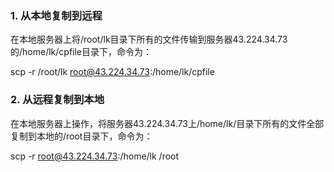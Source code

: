 ### 1. 从本地复制到远程

在本地服务器上将/root/lk目录下所有的文件传输到服务器43.224.34.73的/home/lk/cpfile目录下，命令为：

scp -r /root/lk root@43.224.34.73:/home/lk/cpfile

### 2. 从远程复制到本地

在本地服务器上操作，将服务器43.224.34.73上/home/lk/目录下所有的文件全部复制到本地的/root目录下，命令为：

scp -r root@43.224.34.73:/home/lk /root